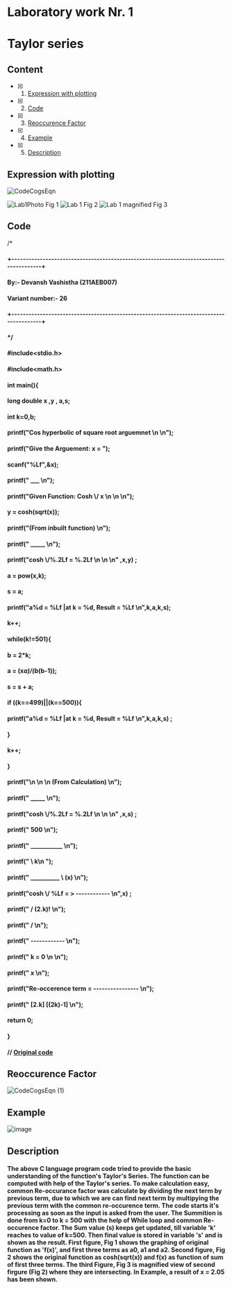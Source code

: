# Laboratory work Nr. 1
# Taylor series


## Content
- [x] 1. [Expression with plotting](https://github.com/Devansh-Vashistha/RTR105/blob/main/The%20Lab%201/LAB%201%20Report.md#expression-with-plotting)
- [x] 2. [Code](https://github.com/Devansh-Vashistha/RTR105/blob/main/The%20Lab%201/LAB%201%20Report.md#code)
- [x] 3. [Reoccurence Factor](https://github.com/Devansh-Vashistha/RTR105/blob/main/The%20Lab%201/LAB%201%20Report.md#reoccurence-factor)
- [x] 4. [Example](https://github.com/Devansh-Vashistha/RTR105/blob/main/The%20Lab%201/LAB%201%20Report.md#example)
- [x] 5. [Description](https://github.com/Devansh-Vashistha/RTR105/blob/main/The%20Lab%201/LAB%201%20Report.md#description)


## Expression with plotting
![CodeCogsEqn](https://user-images.githubusercontent.com/89969531/150640846-43b6c909-44e0-424e-9468-56c2401d0c7f.svg)

![Lab1Photo](https://user-images.githubusercontent.com/89969531/150655943-59e83d37-7a77-49e4-b87b-b3693e3e2d02.png)
                                                        Fig 1
![Lab 1](https://user-images.githubusercontent.com/89969531/150655947-721e5ddd-73aa-437f-9211-1177a65327cc.png)
                                                        Fig 2
![Lab 1 magnified](https://user-images.githubusercontent.com/89969531/150655948-036273d3-90ce-4086-ad50-31e1011f3491.png)
                                                        Fig 3

## Code

 /*
#### +---------------------------------------------------------------------------------------+
####                              By:- Devansh Vashistha (211AEB007)                                                  
####                                    Variant number:- 26                                                                 
#### +---------------------------------------------------------------------------------------+
#### */
####
#### #include<stdio.h>
#### #include<math.h>
#### int main(){
#### long double x ,y , a,s;
#### int k=0,b;
#### printf("Cos hyperbolic of square root arguemnet \n \n");
#### printf("Give the Arguement:  x = ");
#### scanf("%Lf",&x);
#### printf("                             ___  \n");
#### printf("Given Function:       Cosh \\/ x   \n \n \n");
#### y = cosh(sqrt(x));
#### printf("(From inbuilt function) \n");
#### printf("        _____   \n");
#### printf("cosh  \\/%.2Lf   = %.2Lf \n \n \n" ,x,y) ;
#### 
#### a = pow(x,k);
#### s = a;
#### printf("a%d = %Lf       |at k = %d, Result = %Lf \n",k,a,k,s);
#### k++;
#### while(k!=501){
####     b = 2*k;
####     a = (x*a)/(b*(b-1));
####     s = s + a;
####     if ((k==499)||(k==500)){
####         printf("a%d = %Lf   |at k = %d, Result = %Lf \n",k,a,k,s) ;
####         }
####     k++;
#### }
#### printf("\n \n \n (From Calculation) \n");
#### printf("        _____   \n");
#### printf("cosh  \\/%.2Lf   = %.2Lf \n \n \n" ,x,s) ;
#### 
#### printf("                            500 \n");
#### printf("                         ___________ \n");
#### printf("                         \\                        k\n ");
#### printf("       __________        \\                    (x)  \n");
#### printf("cosh  \\/ %Lf   =      >              ------------ \n",x) ;
#### printf("                          /                    (2.k)!  \n");
#### printf("                         / \n");
#### printf("                        ------------ \n");
#### printf("                             k = 0 \n \n");
#### printf("                             x \n");
#### printf("Re-occerence term =  ---------------- \n");
#### printf("                      [2.k] [(2k)-1] \n");
#### return 0;
#### }
#### // [Original code](https://github.com/Devansh-Vashistha/RTR105/blob/main/The%20Lab%201/The%20Lab%201%20code.c)


## Reoccurence Factor
![CodeCogsEqn (1)](https://user-images.githubusercontent.com/89969531/150641298-9ec557cc-012d-49d5-b819-f97d23666a4e.svg)


## Example
![image](https://user-images.githubusercontent.com/89969531/150641285-31e3d0ff-5055-49ec-b56a-9a29a47ad9f0.png)


## Description
#### The above C language program code tried to provide the basic understanding of the function's Taylor's Series. The function can be computed with help of the Taylor's series. To make calculation easy, common Re-occurance factor was calculate by dividing the next term by previous term, due to which we are can find next term by multipying the previous term with the common re-occurence term. The code starts it's processing as soon as the input is asked from the user. The Summition is done from k=0 to k = 500 with the help of While loop and common Re-occurence factor. The Sum value (s) keeps get updated, till variable 'k' reaches to value of k=500. Then final value is stored in variable 's' and is shown as the result. First figure, Fig 1 shows the graphing of original function as 'f(x)', and first three terms as a0, a1 and a2. Second figure, Fig 2 shows the original function as cosh(sqrt(x)) and f(x) as function of sum of first three terms. The third Figure, Fig 3 is magnified view of second firgure (Fig 2) where they are intersecting. In Example, a result of x = 2.05 has been shown.
